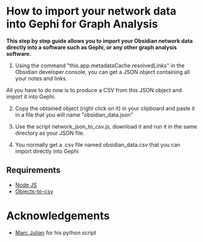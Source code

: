 # How to import your network data into Gephi for Graph Analysis

**This step by step guide allows you to import your Obsidian network data directly into a software such as Gephi, or any other graph analysis software.**

1. Using the command "this.app.metadataCache.resolvedLinks" in the Obsidian developer console, you can get a JSON object containing all your notes and links.

All you have to do now is to produce a CSV from this JSON object and import it into Gephi.

2. Copy the obtained object (right click on it) in your clipboard and paste it in a file that you will name "obsidian_data.json"


3. Use the script network_json_to_csv.js, download it and run it in the same directory as your JSON file.


4. You normally get a .csv file named obsidian_data.csv that you can import directly into Gephi

## Requirements

- [Node JS](https://nodejs.org/en/)
- [Objects-to-csv](https://www.npmjs.com/package/objects-to-csv)

# Acknowledgements

- [Marc Julian](https://www.marc-julian.de/) for his python script
